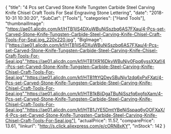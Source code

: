 {
	"title": "4 Pcs set Carved Stone Knife Tungsten Carbide Steel Carving Knife Chisel Craft Tools For Seal Engraving Stone Lettering",
	"date": "2018-10-31 10:30:20",
	"SubCat": ["Tools"],
	"categories": ["Hand Tools"],
	"thumbnailImage": "https://ae01.alicdn.com/kf/HTB1jlS4DXuWBuNjSszbq6AS7FXau/4-Pcs-set-Carved-Stone-Knife-Tungsten-Carbide-Steel-Carving-Knife-Chisel-Craft-Tools-For-Seal.jpg_220x220.jpg",
	"BigImage": ["https://ae01.alicdn.com/kf/HTB1jlS4DXuWBuNjSszbq6AS7FXau/4-Pcs-set-Carved-Stone-Knife-Tungsten-Carbide-Steel-Carving-Knife-Chisel-Craft-Tools-For-Seal.jpg","https://ae01.alicdn.com/kf/HTB1XR16DkyWBuNjy0Fpq6yssXXaf/4-Pcs-set-Carved-Stone-Knife-Tungsten-Carbide-Steel-Carving-Knife-Chisel-Craft-Tools-For-Seal.jpg","https://ae01.alicdn.com/kf/HTB1ftYQDeySBuNjy1zdq6xPxFXat/4-Pcs-set-Carved-Stone-Knife-Tungsten-Carbide-Steel-Carving-Knife-Chisel-Craft-Tools-For-Seal.jpg","https://ae01.alicdn.com/kf/HTB1kBiiDgaTBuNjSszfq6xgfpXam/4-Pcs-set-Carved-Stone-Knife-Tungsten-Carbide-Steel-Carving-Knife-Chisel-Craft-Tools-For-Seal.jpg","https://ae01.alicdn.com/kf/HTB1JYE5DmtYBeNjSspaq6yOOFXaX/4-Pcs-set-Carved-Stone-Knife-Tungsten-Carbide-Steel-Carving-Knife-Chisel-Craft-Tools-For-Seal.jpg"],
	"actualPrice": 11.57,
	"comparePrice": 13.61,
	"linkurl": "http://s.click.aliexpress.com/e/cORN8xKY",
	"inStock": 142
}
